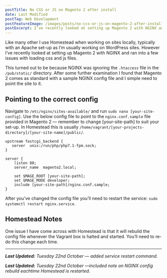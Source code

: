 ```yaml
---
postTitle: No CSS or JS on Magento 2 after install
date: Last Modified
postTag: Web Development
postFeatureImage: /images/posts/no-ccs-or-js-on-magento-2-after-install/feature.jpg
postExcerpt: I’ve recently looked at setting up Magento 2 with NGINX and ran into a few issues with loading css and js files.
---
```


Like many other I use Homestead when working on sites locally, typically with an Apache set-up as I’m usually working on WordPress sites. However I’ve recently looked at setting up Magento 2 with NGINX and ran into a few issues with loading css and js files.

This turned out to be because NGINX was ignoring the `.htaccess` file in the `/pub/static/` directory. After some further examination I found that Magento 2 comes as standard with a sample NGINX config file and I simple need to point the site to it.

## Pointing to the correct config

Navigate to `/etc/nginx/sites-available/` and run `sudo nano [your-site-config]`. Use the below config file to point to the `nginx.conf.sample` file provided in Magento 2 — remember to change [your-site-path] to suit your set-up. In Homestead this is usually `/home/vagrant/[your-projects-directory]/[your-site-name]/public/`.

```
upstream fastcgi_backend {
   server  unix:/run/php/php7.1-fpm.sock;
}

server {
    listen 80;
    server_name  magento2.local;

    set $MAGE_ROOT [your-site-path];
    set $MAGE_MODE developer;
    include [your-site-path]/nginx.conf.sample;
}
```

After you’ve changed the config file you’ll need to restart the service: `sudo systemctl restart nginx.service`.

## Homestead Notes

One issue I have come across with Homestead is that it will rebuild the config file whenever the Vagrant box is halted and started. You’ll need to re-do this change each time.

---

***Last Updated:** Tuesday 22nd October — added service restart command.*

***Last Updated:** Tuesday 22nd October —included note on NGINX config rebuild eachtime Homestead is restarted.*